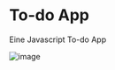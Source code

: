# To-do App
Eine Javascript To-do App

![image](https://github.com/wasabianer/To-do-App/assets/63143805/7b8d659b-e52e-47fc-98bd-0da5b7c46bfb)

